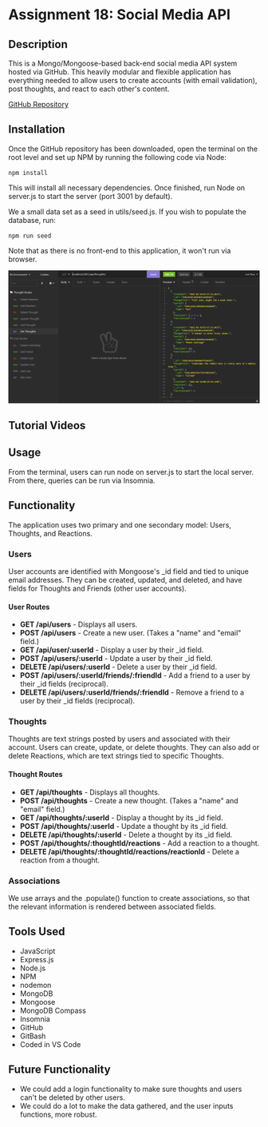 # Assignment 18: Social Media API

## Description
This is a Mongo/Mongoose-based back-end social media API system hosted via GitHub. This heavily modular and flexible application has everything needed to allow users to create accounts (with email validation), post thoughts, and react to each other's content.

[GitHub Repository](https://github.com/the-wake/a18-social-media-api)

## Installation
Once the GitHub repository has been downloaded, open the terminal on the root level and set up NPM by running the following code via Node:

```
npm install
```

This will install all necessary dependencies. Once finished, run Node on server.js to start the server (port 3001 by default).

We a small data set as a seed in utils/seed.js. If you wish to populate the database, run:

```
npm run seed
```

Note that as there is no front-end to this application, it won't run via browser.

![Demonstration screenshot](/assets/Demo-Screenshot.png)

## Tutorial Videos

<!--  -->

<!--  -->

<!--  -->

## Usage
From the terminal, users can run node on server.js to start the local server. From there, queries can be run via Insomnia.

## Functionality
The application uses two primary and one secondary model: Users, Thoughts, and Reactions.

### Users
User accounts are identified with Mongoose's _id field and tied to unique email addresses. They can be created, updated, and deleted, and have fields for Thoughts and Friends (other user accounts).

#### User Routes
* **GET /api/users** - Displays all users.
* **POST /api/users** - Create a new user. (Takes a "name" and "email" field.)
* **GET /api/user/:userId** - Display a user by their _id field.
* **POST /api/users/:userId** - Update a user by their _id field.
* **DELETE /api/users/:userId** - Delete a user by their _id field.
* **POST /api/users/:userId/friends/:friendId** - Add a friend to a user by their _id fields (reciprocal).
* **DELETE /api/users/:userId/friends/:friendId** - Remove a friend to a user by their _id fields (reciprocal).

### Thoughts
Thoughts are text strings posted by users and associated with their account. Users can create, update, or delete thoughts. They can also add or delete Reactions, which are text strings tied to specific Thoughts.

#### Thought Routes
* **GET /api/thoughts** - Displays all thoughts.
* **POST /api/thoughts** - Create a new thought. (Takes a "name" and "email" field.)
* **GET /api/thoughts/:userId** - Display a thought by its _id field.
* **POST /api/thoughts/:userId** - Update a thought by its _id field.
* **DELETE /api/thoughts/:userId** - Delete a thought by its _id field.
* **POST /api/thoughts/:thoughtId/reactions** - Add a reaction to a thought.
* **DELETE /api/thoughts/:thoughtId/reactions/reactionId** - Delete a reaction from a thought.

### Associations
We use arrays and the .populate() function to create associations, so that the relevant information is rendered between associated fields.

## Tools Used
* JavaScript
* Express.js
* Node.js
* NPM
* nodemon
* MongoDB
* Mongoose
* MongoDB Compass
* Insomnia
* GitHub
* GitBash
* Coded in VS Code

## Future Functionality
* We could add a login functionality to make sure thoughts and users can't be deleted by other users.
* We could do a lot to make the data gathered, and the user inputs functions, more robust.
